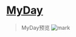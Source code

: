 # [MyDay](https://13189449986.github.io/MyDay/dist)

> MyDay预览
![mark](http://orf1ycv0g.bkt.clouddn.com/blog/170817/5398F4I1kf.gif)